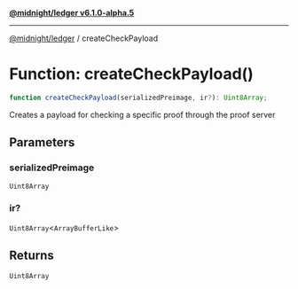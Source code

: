 [**@midnight/ledger v6.1.0-alpha.5**](../README.md)

***

[@midnight/ledger](../globals.md) / createCheckPayload

# Function: createCheckPayload()

```ts
function createCheckPayload(serializedPreimage, ir?): Uint8Array;
```

Creates a payload for checking a specific proof through the proof server

## Parameters

### serializedPreimage

`Uint8Array`

### ir?

`Uint8Array`\<`ArrayBufferLike`\>

## Returns

`Uint8Array`
